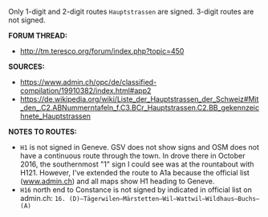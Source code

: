 ﻿Only 1-digit and 2-digit routes `Hauptstrassen` are signed. 3-digit routes are not signed.


**FORUM THREAD:**
- http://tm.teresco.org/forum/index.php?topic=450


**SOURCES:**
- https://www.admin.ch/opc/de/classified-compilation/19910382/index.html#app2
- https://de.wikipedia.org/wiki/Liste_der_Hauptstrassen_der_Schweiz#Mit_den_.C2.ABNummerntafeln_f.C3.BCr_Hauptstrassen.C2.BB_gekennzeichnete_Hauptstrassen


**NOTES TO ROUTES:**
- `H1` is not signed in Geneve. GSV does not show signs and OSM does not have a continuous route through the town. In drove there in October 2016, the southernmost "1" sign I could see was at the rountabout with H121. However, I've extended the route to A1a because the official list (www.admin.ch) and all maps show H1 heading to Geneve.
- `H16` north end to Constance is not signed by indicated in official list on admin.ch: `16. (D)–Tägerwilen–Märstetten–Wil–Wattwil–Wildhaus–Buchs–(A)`